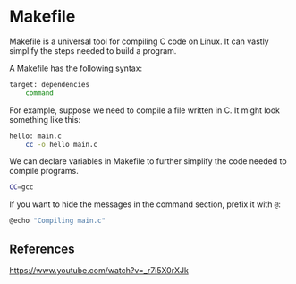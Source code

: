 # Makefile

Makefile is a universal tool for compiling C code on Linux. It can vastly simplify the steps needed to build a program.

A Makefile has the following syntax:

```sh
target: dependencies
    command
```

For example, suppose we need to compile a file written in C. It might look something like this:

```sh
hello: main.c
	cc -o hello main.c
```

We can declare variables in Makefile to further simplify the code needed to compile programs.

```sh
CC=gcc
```

If you want to hide the messages in the command section, prefix it with `@`:

```sh
@echo "Compiling main.c"
```

## References

https://www.youtube.com/watch?v=_r7i5X0rXJk 
